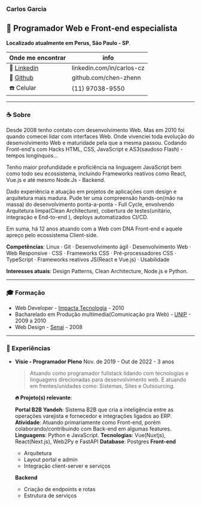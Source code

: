 
### Carlos Garcia
## :rocket: Programador Web e Front-end especialista

__Localizado atualmente em Perus, São Paulo - SP__.

| Onde me encontrar | info |
|-----------------  |------|
| :link: [Linkedin](https://www.linkedin.com/in/carlos-cz) | linkedin.com/in/carlos-cz
| :link: [Github](https://github.com/chen-zhenn)           | github.com/chen-zhenn
| :phone: Celular | (11) 97038-9550

---

### :coffee: Sobre

Desde 2008 tenho contato com desenvolvimento Web. Mas em 2010 foi quando comecei lidar com interfaces Web. Onde vivenciei toda evolução do desenvolvimento Web e maturidade pela que a mesma passou. Codando Front-end's com Hacks HTML, CSS, JavaScript e AS3(saudoso Flash) - tempos longínquos...

Tenho maior profundidade e proficiência na linguagem JavaScript bem como todo seu ecossistema, incluindo Frameworks reativos como React, Vue.js e até mesmo Node.Js - Backend.

Dado experiência e atuação em projetos de aplicações com design e arquitetura mais madura. Pude ter uma compreensão hands-on(mão na massa) do desenvolvimento ponta-a-ponta - Full Cycle, envolvendo Arquitetura limpa(Clean Architecture), cobertura de testes(unitário, integração e End-to-end ), deploys automatizados CI/CD.

Em suma, há 12 anos atuando com a Web com DNA Front-end e aquele apreço pelo ecossistema Client-side.

__Competências__: Linux · Git · Desenvolvimento ágil · Desenvolvimento Web · Web Responsive · CSS · Frameworks CSS · Pré-processadores CSS · TypeScript · Frameworks reativos JS(React e Vue.js) · Usabilidade

__Interesses atuais__: Design Patterns, Clean Architecture, Node.js e Python.  

--- 

### :mortar_board: Formação

* Web Developer - [Impacta Tecnologia](https://impacta.com.br) - 2010
* Bacharelado em Produção multimedia(Comunicação pra Web) - [UNIP](https://www.unip.br) - 2009 a 2010
* Web Design - [Senai](https://www.sp.senai.br) - 2008

---

### :muscle: Experiências

* __Visie - Programador Pleno__
    Nov. de 2019 - Out de 2022 - 3 anos
    > Atuando como programador fullstack lidando com tecnologias e linguagens direcionadas para desenvolvimento web. E atuando em frentes/unidades como: Sistemas, Sites e Outsourcing.

    __:fire: Projeto(s) relevante__:

    __Portal B2B Yandeh__: Sistema B2B que cria a inteligência entre as operações varejista e fornecedor e integrações ligados ao ERP.<br>
    __Atividade__: Atuando primariamente como Front-end, porém colaborando/contribuindo com Back-end em algumas features.<br>
    __Linguagens__: Python e JavaScript.
    __Tecnologias__: Vue(Nuxtjs), React(Next.js), Web2Py e FastAPI
    __Database__: Postgres
    __Front-end__
    - Arquitetura
    - Layout portal e admin
    - Integração client-server e serviços
 
    __Backend__
    - Criação de endpoints e rotas
    - Estrutura de serviços
